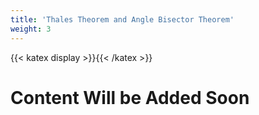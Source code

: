 ```yaml
---
title: 'Thales Theorem and Angle Bisector Theorem'
weight: 3
---
```

{{< katex display >}}{{< /katex >}}

# Content Will be Added Soon